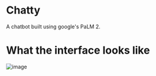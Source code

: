 # Chatty
A chatbot built using google's PaLM 2.

# What the interface looks like
![image](https://github.com/SuyogJo/Chatty/assets/60322402/94e80ceb-850e-4611-ab97-42d7a94da680)
